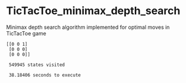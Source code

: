 # TicTacToe_minimax_depth_search
Minimax depth search algorithm implemented for optimal moves in TicTacToe game



````
[[0 0 1]  
 [0 0 0]  
 [0 0 0]]  

 549945 states visited  

 38.18406 seconds to execute  
 ````
